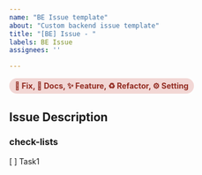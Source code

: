 ```yaml
---
name: "BE Issue template"
about: "Custom backend issue template"
title: "[BE] Issue - "
labels: BE Issue
assignees: ''

---
```

[//]: # (아래 키워드 중 하나만 남겨서 사용해주세요 !)
<div style="display: inline-block; padding: 5px 10px; border-radius: 20px; background-color: #f2d7d5; color: #922b21; font-weight: bold; font-size: 14px;">
🐞 Fix, 📃 Docs, ✨ Feature, ♻️ Refactor, ⚙️ Setting
</div>

## Issue Description
[//]: # (해당 이슈에 대한 설명을 작성해주세요.)

### check-lists
[//]: # (업무 체크리스트를 작성해주세요.)
[ ] Task1